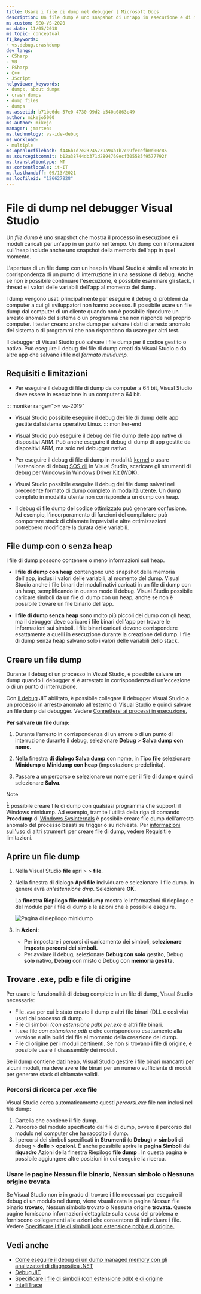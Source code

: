```yaml
---
title: Usare i file di dump nel debugger | Microsoft Docs
description: Un file dump è uno snapshot di un'app in esecuzione e di moduli caricati. È consigliabile creare un file di dump per situazioni in cui non si ha accesso di debug all'app.
ms.custom: SEO-VS-2020
ms.date: 11/05/2018
ms.topic: conceptual
f1_keywords:
- vs.debug.crashdump
dev_langs:
- CSharp
- VB
- FSharp
- C++
- JScript
helpviewer_keywords:
- dumps, about dumps
- crash dumps
- dump files
- dumps
ms.assetid: b71be6dc-57e0-4730-99d2-b540a0863e49
author: mikejo5000
ms.author: mikejo
manager: jmartens
ms.technology: vs-ide-debug
ms.workload:
- multiple
ms.openlocfilehash: f446b1d7e23245739a94b1b7c99fecefb0d00c85
ms.sourcegitcommit: b12a38744db371d2894769ecf305585f9577792f
ms.translationtype: MT
ms.contentlocale: it-IT
ms.lasthandoff: 09/13/2021
ms.locfileid: "126627828"
---
```

# <a name="dump-files-in-the-visual-studio-debugger"></a>File di dump nel debugger Visual Studio

<a name="BKMK_What_is_a_dump_file_"></a> Un *file dump* è uno snapshot che mostra il processo in esecuzione e i moduli caricati per un'app in un punto nel tempo. Un dump con informazioni sull'heap include anche uno snapshot della memoria dell'app in quel momento.

L'apertura di un file dump con un heap in Visual Studio è simile all'arresto in corrispondenza di un punto di interruzione in una sessione di debug. Anche se non è possibile continuare l'esecuzione, è possibile esaminare gli stack, i thread e i valori delle variabili dell'app al momento del dump.

I dump vengono usati principalmente per eseguire il debug di problemi da computer a cui gli sviluppatori non hanno accesso. È possibile usare un file dump dal computer di un cliente quando non è possibile riprodurre un arresto anomalo del sistema o un programma che non risponde nel proprio computer. I tester creano anche dump per salvare i dati di arresto anomalo del sistema o di programmi che non rispondono da usare per altri test.

Il debugger di Visual Studio può salvare i file dump per il codice gestito o nativo. Può eseguire il debug dei file di dump creati da Visual Studio o da altre app che salvano i file nel *formato minidump.*

## <a name="requirements-and-limitations"></a><a name="BKMK_Requirements_and_limitations"></a> Requisiti e limitazioni

- Per eseguire il debug di file di dump da computer a 64 bit, Visual Studio deve essere in esecuzione in un computer a 64 bit.

::: moniker range=">= vs-2019"
- Visual Studio possibile eseguire il debug dei file di dump delle app gestite dal sistema operativo Linux. 
::: moniker-end

- Visual Studio può eseguire il debug dei file dump delle app native di dispositivi ARM. Può anche eseguire il debug di dump di app gestite da dispositivi ARM, ma solo nel debugger nativo.

- Per eseguire il debug di file di dump in modalità [kernel](/windows-hardware/drivers/debugger/kernel-mode-dump-files) o usare l'estensione di debug [SOS.dll](/dotnet/framework/tools/sos-dll-sos-debugging-extension) in Visual Studio, scaricare gli strumenti di debug per Windows in Windows Driver [Kit (WDK).](/windows-hardware/drivers/download-the-wdk)

- Visual Studio possibile eseguire il debug dei file dump salvati nel precedente formato [di dump completo in modalità utente.](/windows/desktop/wer/collecting-user-mode-dumps) Un dump completo in modalità utente non corrisponde a un dump con heap.

- Il debug di file dump del codice ottimizzato può generare confusione. Ad esempio, l'incorporamento di funzioni del compilatore può comportare stack di chiamate imprevisti e altre ottimizzazioni potrebbero modificare la durata delle variabili.

## <a name="dump-files-with-or-without-heaps"></a><a name="BKMK_Dump_files__with_or_without_heaps"></a> File dump con o senza heap

I file di dump possono contenere o meno informazioni sull'heap.

- **I file di dump con heap** contengono uno snapshot della memoria dell'app, inclusi i valori delle variabili, al momento del dump. Visual Studio anche i file binari dei moduli nativi caricati in un file di dump con un heap, semplificando in questo modo il debug. Visual Studio possibile caricare simboli da un file di dump con un heap, anche se non è possibile trovare un file binario dell'app.

- **I file di dump senza heap** sono molto più piccoli dei dump con gli heap, ma il debugger deve caricare i file binari dell'app per trovare le informazioni sui simboli. I file binari caricati devono corrispondere esattamente a quelli in esecuzione durante la creazione del dump. I file di dump senza heap salvano solo i valori delle variabili dello stack.

## <a name="create-a-dump-file"></a><a name="BKMK_Create_a_dump_file"></a> Creare un file dump

Durante il debug di un processo in Visual Studio, è possibile salvare un dump quando il debugger si è arrestato in corrispondenza di un'eccezione o di un punto di interruzione.

Con [il debug](../debugger/just-in-time-debugging-in-visual-studio.md) JIT abilitato, è possibile collegare il debugger Visual Studio a un processo in arresto anomalo all'esterno di Visual Studio e quindi salvare un file dump dal debugger. Vedere [Connettersi ai processi in esecuzione.](../debugger/attach-to-running-processes-with-the-visual-studio-debugger.md)

**Per salvare un file dump:**

1. Durante l'arresto in corrispondenza di un errore o di un punto di interruzione durante il debug, selezionare **Debug**  >  **Salva dump con nome**.

1. Nella finestra **di dialogo Salva dump** con nome, in Tipo **file** selezionare **Minidump** o **Minidump con heap** (impostazione predefinita).

1. Passare a un percorso e selezionare un nome per il file di dump e quindi selezionare **Salva**.

>[!NOTE]
>È possibile creare file di dump con qualsiasi programma che supporti il Windows minidump. Ad esempio, tramite l'utilità della riga di comando **Procdump** di [Windows Sysinternals](/sysinternals/) è possibile creare file dump dell'arresto anomalo del processo basati su trigger o su richiesta. Per [informazioni sull'uso di](../debugger/using-dump-files.md#BKMK_Requirements_and_limitations) altri strumenti per creare file di dump, vedere Requisiti e limitazioni.

## <a name="open-a-dump-file"></a><a name="BKMK_Open_a_dump_file"></a> Aprire un file dump

1. Nella Visual Studio **file** apri  >    >  **file**.

1. Nella finestra di dialogo **Apri file** individuare e selezionare il file dump. In genere avrà *un'estensione dmp.* Selezionare **OK**.

   La **finestra Riepilogo file minidump** mostra le informazioni di riepilogo e del modulo per il file di dump e le azioni che è possibile eseguire.

   ![Pagina di riepilogo minidump](../debugger/media/dbg_dump_summarypage.png "Pagina di riepilogo minidump")

1. In **Azioni**:
   - Per impostare i percorsi di caricamento dei simboli, **selezionare Imposta percorsi dei simboli.**
   - Per avviare il debug, selezionare **Debug con solo** gestito, Debug **solo** nativo, **Debug** con misto o Debug con **memoria gestita.**

## <a name="find-exe-pdb-and-source-files"></a><a name="BKMK_Find_binaries__symbol___pdb__files__and_source_files"></a> Trovare .exe, pdb e file di origine

Per usare le funzionalità di debug complete in un file di dump, Visual Studio necessarie:

- File *.exe* per cui è stato creato il dump e altri file binari (DLL e così via) usati dal processo di dump.
- File di simboli *(con estensione pdb)* *per.exe* e altri file binari.
- I *.exe* file *con estensione pdb* e che corrispondono esattamente alla versione e alla build dei file al momento della creazione del dump.
- File di origine per i moduli pertinenti. Se non si trovano i file di origine, è possibile usare il disassembly dei moduli.

Se il dump contiene dati heap, Visual Studio gestire i file binari mancanti per alcuni moduli, ma deve avere file binari per un numero sufficiente di moduli per generare stack di chiamate validi.

### <a name="search-paths-for-exe-files"></a>Percorsi di ricerca per .exe file

Visual Studio cerca automaticamente questi *percorsi.exe* file non inclusi nel file dump:

1. Cartella che contiene il file dump.
2. Percorso del modulo specificato dal file di dump, ovvero il percorso del modulo nel computer che ha raccolto il dump.
3. I percorsi dei simboli specificati in **Strumenti** (o **Debug**) > **simboli di** debug  >  **delle**  >  **opzioni**. È anche possibile aprire la **pagina Simboli** dal **riquadro** Azioni della finestra Riepilogo **file dump** . In questa pagina è possibile aggiungere altre posizioni in cui eseguire la ricerca.

### <a name="use-the-no-binary-no-symbols-or-no-source-found-pages"></a>Usare le pagine Nessun file binario, Nessun simbolo o Nessuna origine trovata

Se Visual Studio non è in grado di trovare i file necessari per eseguire il debug di un modulo nel dump, viene visualizzata la pagina Nessun file binario **trovato,** Nessun simbolo trovato o Nessuna origine **trovata.** Queste pagine forniscono informazioni dettagliate sulla causa del problema e forniscono collegamenti alle azioni che consentono di individuare i file. Vedere [Specificare i file di simboli (con estensione pdb) e di origine.](../debugger/specify-symbol-dot-pdb-and-source-files-in-the-visual-studio-debugger.md)

## <a name="see-also"></a>Vedi anche

- [Come eseguire il debug di un dump managed memory con gli analizzatori di diagnostica .NET](../debugger/how-to-debug-managed-memory-dump.md)
- [Debug JIT](../debugger/just-in-time-debugging-in-visual-studio.md)
- [Specificare i file di simboli (con estensione pdb) e di origine](../debugger/specify-symbol-dot-pdb-and-source-files-in-the-visual-studio-debugger.md)
- [IntelliTrace](../debugger/intellitrace.md)